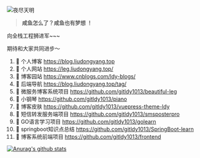 ![夜尽天明](https://blog.liudongyang.top/myself.jpg)

> **咸鱼怎么了？咸鱼也有梦想 ！**

向全栈工程狮进军~~~

期待和大家共同进步～


1. 🍓 个人博客 https://blog.liudongyang.top
2. 🍓 个人网站 https://leg.liudongyang.top/
3. 🍉 博客园站 https://www.cnblogs.com/ldy-blogs/
4. 🍉 后端导航 https://blog.liudongyang.top/tag/
5. 🍉 微服务博客系统项目 https://github.com/gitldy1013/beautiful-leg
6. 🍉 小钢琴 https://github.com/gitldy1013/piano
7. 🍉 博客皮肤 https://github.com/gitldy1013/vuepress-theme-ldy
8. 🍉 短信转发服务端项目 https://github.com/gitldy1013/smsposterpro
9. 🍉 GO语言学习项目 https://github.com/gitldy1013/golearn
10. 🍉 springboot知识点总结 https://github.com/gitldy1013/SpringBoot-learn
11. 🍉 博客系统前端项目 https://github.com/gitldy1013/frontend



[![Anurag's github stats](https://github-readme-stats.vercel.app/api?username=gitldy1013&show_icons=true&show_owner=true&count_private=true)](https://github.com/anuraghazra/github-readme-stats)
